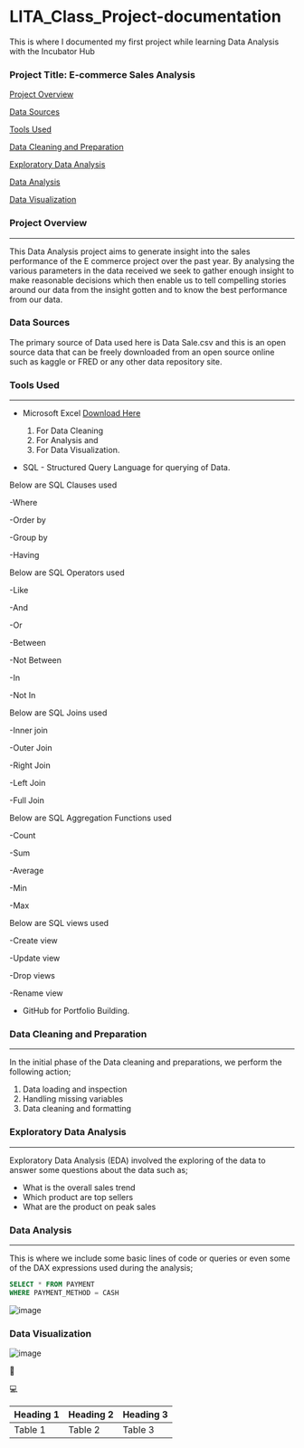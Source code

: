 

# LITA_Class_Project-documentation
This is where I documented my first project while learning Data Analysis with the Incubator Hub
### Project Title: E-commerce Sales Analysis

[Project Overview](#project-overview)

[Data Sources](#data-sources)

[Tools Used](#tools-used)

[Data Cleaning and Preparation](#data-cleaning-and-preparation)

[Exploratory Data Analysis](#exploratory-data-analysis)

[Data Analysis](#data-analysis)

[Data Visualization](#data-visualization)


### Project Overview
---
This Data Analysis project aims to generate insight into the sales performance of 
the E commerce project over the past year. By analysing the various parameters in 
the data received we seek to gather enough insight to make reasonable decisions 
which then enable us to tell compelling stories around our data from the insight 
gotten and to know the best performance from our data.

### Data Sources
The primary source of Data used here is Data Sale.csv and this is an open source data that can be freely downloaded from an open source online such as kaggle or FRED or any other data repository site.

### Tools Used
---
- Microsoft Excel [Download Here](https://www.microsoft.com)
   1. For Data Cleaning
   2. For Analysis and
   3. For Data Visualization.
      
- SQL - Structured Query Language for querying of Data.
  
Below are SQL Clauses used

-Where

-Order by

-Group by

-Having


Below are SQL Operators used

-Like

-And

-Or

-Between

-Not Between

-In

-Not In



Below are SQL Joins used

-Inner join

-Outer Join

-Right Join

-Left Join

-Full Join



Below are SQL Aggregation Functions used

-Count

-Sum

-Average

-Min

-Max



Below are SQL views used

-Create view

-Update view

-Drop views

-Rename view


  
- GitHub for Portfolio Building.

  

### Data Cleaning and Preparation
---
In the initial phase of the Data cleaning and preparations, we perform the following action;
1. Data loading and inspection
2. Handling missing variables
3. Data cleaning and formatting

### Exploratory Data Analysis
---
Exploratory Data Analysis (EDA) involved the exploring of the data to answer some questions about the data such as;
- What is the overall sales trend
- Which product are top sellers
- What are the product on peak sales

### Data Analysis
---
This is where we include some basic lines of code or queries or even some of the DAX expressions used during the analysis;

```SQL
SELECT * FROM PAYMENT
WHERE PAYMENT_METHOD = CASH
```
![image](https://github.com/user-attachments/assets/b6212839-ed18-4bba-98d3-46ea9bd0a83b)






### Data Visualization
![image](https://github.com/user-attachments/assets/cfedbcb1-a424-4286-9111-2e0ca213e605)


🥇



💻

|Heading 1|Heading 2|Heading 3|
|---------|---------|---------|
|Table 1|Table 2|Table 3|






